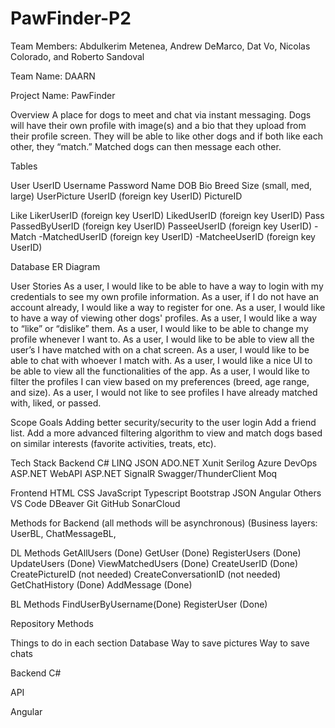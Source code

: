 # PawFinder-P2

Team Members:
Abdulkerim Metenea, Andrew DeMarco, Dat Vo, Nicolas Colorado, and Roberto Sandoval

Team Name: 
DAARN

Project Name: 
PawFinder

Overview
	A place for dogs to meet and chat via instant messaging. Dogs will have their own profile with image(s) and a bio that they upload from their profile screen. They will be able to like other dogs and if both like each other, they “match.” Matched dogs can then message each other. 

Tables

User
UserID
Username
Password
Name
DOB
Bio
Breed
Size (small, med, large)
UserPicture
UserID (foreign key UserID)
PictureID
	
Like
LikerUserID (foreign key UserID)
LikedUserID (foreign key UserID)
Pass
PassedByUserID (foreign key UserID)
PasseeUserID (foreign key UserID)
    - 	Match
    -MatchedUserID (foreign key UserID)
  	    -MatcheeUserID (foreign key UserID)

Database ER Diagram



User Stories
As a user, I would like to be able to have a way to login with my credentials to see my own profile information.
As a user, if I do not have an account already, I would like a way to register for one.
As a user, I would like to have a way of viewing other dogs' profiles.
As a user, I would like a way to “like” or “dislike” them.
As a user, I would like to be able to change my profile whenever I want to. 
As a user, I would like to be able to view all the user’s I have matched with on a chat screen.
As a user, I would like to be able to chat with whoever I match with.
As a user, I would like a nice UI to be able to view all the functionalities of the app.
As a user, I would like to filter the profiles I can view based on my preferences (breed, age range, and size).
As a user, I would not like to see profiles I have already matched with, liked, or passed. 


Scope Goals
Adding better security/security to the user login
Add a friend list.
Add a more advanced filtering algorithm to view and match dogs based on similar interests (favorite activities, treats, etc).


Tech Stack
Backend
C#
LINQ
JSON
ADO.NET
Xunit
Serilog
Azure DevOps
ASP.NET WebAPI
ASP.NET SignalR
Swagger/ThunderClient
Moq


Frontend
HTML
CSS
JavaScript
Typescript
Bootstrap
JSON
Angular
Others
VS Code
DBeaver
Git
GitHub
SonarCloud


Methods for Backend
(all methods will be asynchronous)
(Business layers: UserBL, ChatMessageBL, 

DL Methods
GetAllUsers (Done)
GetUser (Done)
RegisterUsers (Done)
UpdateUsers (Done)
ViewMatchedUsers (Done)
CreateUserID (Done)
CreatePictureID (not needed)
CreateConversationID (not needed)
GetChatHistory (Done)
AddMessage (Done)

BL Methods
FindUserByUsername(Done)
RegisterUser (Done)

Repository Methods

Things to do in each section
Database
Way to save pictures
Way to save chats

Backend C#

API

Angular

